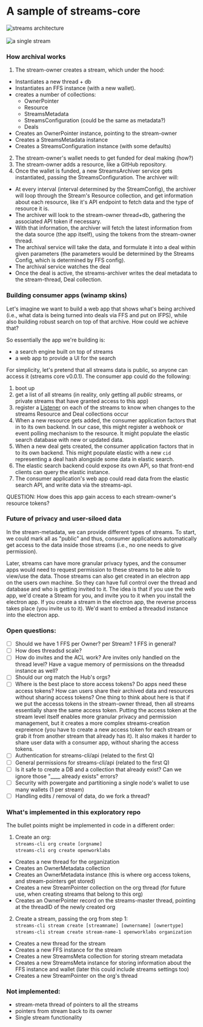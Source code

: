 # A sample of streams-core

![streams architecture](https://github.com/openworklabs/streams-cli-exploratory/blob/master/static/streamsarch.png)<br /><br />
![a single stream](https://github.com/openworklabs/streams-cli-exploratory/blob/master/static/singlestream.png)

### How archival works
1. The stream-owner creates a stream, which under the hood:
  - Instantiates a new thread + db
  - Instantiates an FFS instance (with a new wallet).
  - creates a number of collections:
    - OwnerPointer 
    - Resource
    - StreamsMetadata
    - StreamsConfiguration (could be the same as metadata?)
    - Deals
  - Creates an OwnerPointer instance, pointing to the stream-owner
  - Creates a StreamsMetadata instance
  - Creates a StreamsConfiguration instance (with some defaults)
2. The stream-owner's wallet needs to get funded for deal making (how?)
3. The stream-owner adds a resource, like a GitHub repository.
3. Once the wallet is funded, a new StreamsArchiver service gets instantiated, passing the StreamsConfiguration. The archiver will:
  - At every interval (interval determined by the StreamConfig), the archiver will loop through the Stream's Resource collection, and get information about each resource, like it's API endpoint to fetch data and the type of resource it is.
  - The archiver will look to the stream-owner thread+db, gathering the associated API token if necessary.
  - With that information, the archiver will fetch the latest information from the data source (the app itself), using the tokens from the stream-owner thread.
  - The archival service will take the data, and formulate it into a deal within given parameters (the parameters would be determined by the Streams Config, which is determined by FFS config).
  - The archival service watches the deal
  - Once the deal is active, the streams-archiver writes the deal metadata to the stream-thread, Deal collection.

### Building consumer apps (winamp skins)
Let's imagine we want to build a web app that shows what's being archived (i.e., what data is being turned into deals via FFS and put on IFPS), while also building robust search on top of that archive. How could we achieve that?

So essentially the app we're building is:

- a search engine built on top of streams
- a web app to provide a UI for the search

For simplicity, let's pretend that all streams data is public, so anyone can access it (streams core v0.0.1). The consumer app could do the following:

1. boot up
2. get a list of all streams (in reality, only getting all _public_ streams, or private streams that have granted access to this app)
3. register a [Listener](https://godoc.org/github.com/textileio/go-threads/api/client#Client.Listen) on each of the streams to know when changes to the streams Resource and Deal collections occur
4.  When a new resource gets added, the consumer application factors that in to its own backend. In our case, this might register a webhook or event polling mechanism to the resource. It might populate the elastic search database with new or updated data.
5. When a new deal gets created, the consumer application factors that in to its own backend. This might populate elastic with a new `cid` representing a deal hash alongside some data in elastic search. 
6. The elastic search backend could expose its own API, so that front-end clients can query the elastic instance.
7. The consumer application's web app could read data from the elastic search API, and write data via the streams-api.

QUESTION: How does this app gain access to each stream-owner's resource tokens?

### Future of privacy and user-siloed data
In the stream-metadata, we can provide different types of streams. To start, we could mark all as "public" and thus, consumer applications automatically get access to the data inside those streams (i.e., no one needs to give permission). 

Later, streams can have more granular privacy types, and the consumer apps would need to request permission to these streams to be able to view/use the data. Those streams can also get created in an electron app on the users own machine. So they can have full control over the thread and database and who is getting invited to it. The idea is that if you use the web app, we'd create a Stream for you, and invite you to it when you install the electron app. If you create a stream in the electron app, the reverse process takes place (you invite us to it). We'd want to embed a threadsd instance into the electron app. 

### Open questions:
- [ ] Should we have 1 FFS per Owner? per Stream? 1 FFS in general?
- [ ] How does threadsd scale?
- [ ] How do invites and the ACL work? Are invites only handled on the thread level? Have a vague memory of permissions on the threadsd instance as well?
- [ ] Should our org match the Hub's orgs?
- [ ] Where is the best place to store access tokens? Do apps need these access tokens? How can users share their archived data and resources without sharing access tokens? One thing to think about here is that if we put the accesss tokens in the stream-owner thread, then all streams essentially share the same access token. Putting the access token at the stream level itself enables more granular privacy and permission management, but it creates a more complex streams-creation expreience (you have to create a new access token for each stream or grab it from another stream that already has it). It also makes it harder to share user data with a consumer app, without sharing the access tokens. 
- [ ] Authentication for streams-cli/api (related to the first Q)
- [ ] General permissions for streams-cli/api (related to the first Q)
- [ ] Is it safe to create a DB and a collection that already exist? Can we ignore those "____ already exists" errors?
- [ ] Security with powergate and partitioning a single node's wallet to use many wallets (1 per stream)
- [ ] Handling edits / removal of data, do we fork a thread? 

### What's implemented in this exploratory repo
The bullet points might be implemented in code in a different order:

1. Create an org: <br />
`streams-cli org create [orgname]`<br />
`streams-cli org create openworklabs`<br />
- Creates a new thread for the organization
- Creates an OwnerMetadata collection
- Creates an OwnerMetadata instance (this is where org access tokens, and stream-pointers get stored)
- Creates a new StreamPointer collection on the org thread (for future use, when creating streams that belong to this org)
- Creates an OwnerPointer record on the streams-master thread, pointing at the threadID of the newly created org

2. Create a stream, passing the org from step 1:<br />
`streams-cli stream create [streamname] [ownername] [ownertype]`<br />
`streams-cli stream create stream-name-1 openworklabs organization`
- Creates a new thread for the stream
- Creates a new FFS instance for the stream
- Creates a new StreamsMeta collection for storing stream metadata
- Creates a new StreamsMeta instance for storing information about the FFS instance and wallet (later this could include streams settings too)
- Creates a new StreamPointer on the org's thread

### Not implemented:
- stream-meta thread of pointers to all the streams
- pointers from stream back to its owner
- Single stream functionality
